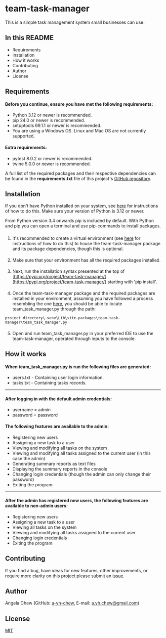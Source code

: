 # team-task-manager

This is a simple task management system small businesses can use.


## In this README
- Requirements
- Installation
- How it works
- Contributing
- Author
- License
## Requirements
#### Before you continue, ensure you have met the following requirements:
- Python 3.12 or newer is recommended.
- pip 24.0 or newer is recommended.
- setuptools 69.1.1 or newer is recommended.
- You are using a Windows OS. Linux and Mac OS are not currently supported.

#### Extra requirements:
- pytest 8.0.2 or newer is recommended.
- twine 5.0.0 or newer is recommended.

A full list of the required packages and their respective dependencies can be found in the **requirements.txt** file of this project's [GitHub repository](https://github.com/a-yh-chew/team-task-manager).
## Installation
If you don't have Python installed on your system, see [here](https://wiki.python.org/moin/BeginnersGuide/Download) for instructions of how to do this. Make sure your version of Python is 3.12 or newer.

From Python version 3.4 onwards pip is included by default. With Python and pip you can open a terminal and use pip-commands to install packages.
###
1.  It's recommended to create a virtual environment (see [here](https://packaging.python.org/en/latest/guides/installing-using-pip-and-virtual-environments/) for instructions of how to do this) to house the team-task-manager package and its package dependencies, though this is optional.
####
2.  Make sure that your environment has all the required packages installed.
####
3.  Next, run the installation syntax presented at the top of [https://pypi.org/project/team-task-manager/](https://pypi.org/project/team-task-manager/) starting with 'pip install'.
####
4.  Once the team-task-manager package and the required packages are installed in your environment, assuming you have followed a process resembling the one [here](https://packaging.python.org/en/latest/guides/installing-using-pip-and-virtual-environments/), you should be able to locate team_task_manager.py through the path:
~~~
project_directory\.venv\Lib\site-packages\team-task-manager\team_task_manager.py
~~~
####
5.  Open and run team_task_manager.py in your preferred IDE to use the team-task-manager, operated through inputs to the console.

## How it works
#### When team_task_manager.py is run the following files are generated:
- users.txt - Containing user login information.
- tasks.txt - Containing tasks records. 
---
#### After logging in with the default admin credentials:
- username = admin
- password = password  
#### The following features are available to the admin:
  - Registering new users
  - Assigning a new task to a user
  - Viewing and modifying all tasks on the system
  - Viewing and modifying all tasks assigned to the current user (in this case the admin)
  - Generating summary reports as text files
  - Displaying the summary reports in the console
  - Changing login credentials (though the admin can only change their password)
  - Exiting the program
  ---
#### After the admin has registered new users, the following features are available to non-admin users:
  - Registering new users
  - Assigning a new task to a user
  - Viewing all tasks on the system
  - Viewing and modifying all tasks assigned to the current user
  - Changing login credentials
  - Exiting the program
## Contributing

If you find a bug, have ideas for new features, other improvements, or require more clarity on this project please submit an [issue](https://github.com/a-yh-chew/team-task-manager/issues).



## Author

Angela Chew (GitHub: [a-yh-chew](https://github.com/a-yh-chew), E-mail: a.yh.chew@gmail.com)


## License

[MIT](https://choosealicense.com/licenses/mit/)
